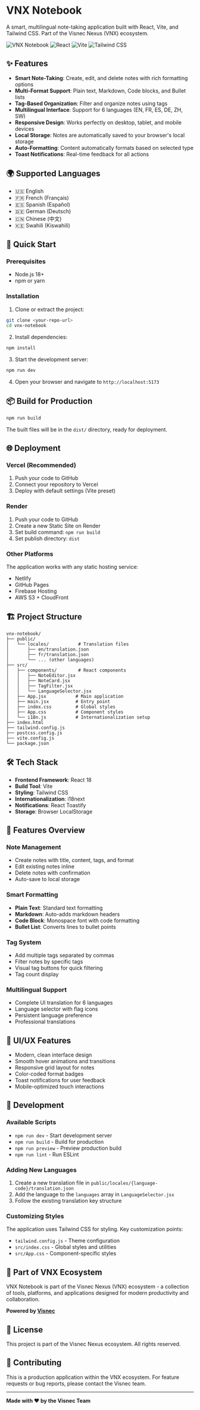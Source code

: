 # VNX Notebook

A smart, multilingual note-taking application built with React, Vite, and Tailwind CSS. Part of the Visnec Nexus (VNX) ecosystem.

![VNX Notebook](https://img.shields.io/badge/VNX-Notebook-blue?style=for-the-badge)
![React](https://img.shields.io/badge/React-18+-blue?style=flat-square&logo=react)
![Vite](https://img.shields.io/badge/Vite-5+-646CFF?style=flat-square&logo=vite)
![Tailwind CSS](https://img.shields.io/badge/Tailwind-CSS-38B2AC?style=flat-square&logo=tailwind-css)

## ✨ Features

- **Smart Note-Taking**: Create, edit, and delete notes with rich formatting options
- **Multi-Format Support**: Plain text, Markdown, Code blocks, and Bullet lists
- **Tag-Based Organization**: Filter and organize notes using tags
- **Multilingual Interface**: Support for 6 languages (EN, FR, ES, DE, ZH, SW)
- **Responsive Design**: Works perfectly on desktop, tablet, and mobile devices
- **Local Storage**: Notes are automatically saved to your browser's local storage
- **Auto-Formatting**: Content automatically formats based on selected type
- **Toast Notifications**: Real-time feedback for all actions

## 🌍 Supported Languages

- 🇺🇸 English
- 🇫🇷 French (Français)
- 🇪🇸 Spanish (Español)
- 🇩🇪 German (Deutsch)
- 🇨🇳 Chinese (中文)
- 🇰🇪 Swahili (Kiswahili)

## 🚀 Quick Start

### Prerequisites

- Node.js 18+ 
- npm or yarn

### Installation

1. Clone or extract the project:
```bash
git clone <your-repo-url>
cd vnx-notebook
```

2. Install dependencies:
```bash
npm install
```

3. Start the development server:
```bash
npm run dev
```

4. Open your browser and navigate to `http://localhost:5173`

## 📦 Build for Production

```bash
npm run build
```

The built files will be in the `dist/` directory, ready for deployment.

## 🌐 Deployment

### Vercel (Recommended)

1. Push your code to GitHub
2. Connect your repository to Vercel
3. Deploy with default settings (Vite preset)

### Render

1. Push your code to GitHub
2. Create a new Static Site on Render
3. Set build command: `npm run build`
4. Set publish directory: `dist`

### Other Platforms

The application works with any static hosting service:
- Netlify
- GitHub Pages
- Firebase Hosting
- AWS S3 + CloudFront

## 🏗️ Project Structure

```
vnx-notebook/
├── public/
│   └── locales/           # Translation files
│       ├── en/translation.json
│       ├── fr/translation.json
│       └── ... (other languages)
├── src/
│   ├── components/        # React components
│   │   ├── NoteEditor.jsx
│   │   ├── NoteCard.jsx
│   │   ├── TagFilter.jsx
│   │   └── LanguageSelector.jsx
│   ├── App.jsx           # Main application
│   ├── main.jsx          # Entry point
│   ├── index.css         # Global styles
│   ├── App.css           # Component styles
│   └── i18n.js           # Internationalization setup
├── index.html
├── tailwind.config.js
├── postcss.config.js
├── vite.config.js
└── package.json
```

## 🛠️ Tech Stack

- **Frontend Framework**: React 18
- **Build Tool**: Vite
- **Styling**: Tailwind CSS
- **Internationalization**: i18next
- **Notifications**: React Toastify
- **Storage**: Browser LocalStorage

## 📱 Features Overview

### Note Management
- Create notes with title, content, tags, and format
- Edit existing notes inline
- Delete notes with confirmation
- Auto-save to local storage

### Smart Formatting
- **Plain Text**: Standard text formatting
- **Markdown**: Auto-adds markdown headers
- **Code Block**: Monospace font with code formatting
- **Bullet List**: Converts lines to bullet points

### Tag System
- Add multiple tags separated by commas
- Filter notes by specific tags
- Visual tag buttons for quick filtering
- Tag count display

### Multilingual Support
- Complete UI translation for 6 languages
- Language selector with flag icons
- Persistent language preference
- Professional translations

## 🎨 UI/UX Features

- Modern, clean interface design
- Smooth hover animations and transitions
- Responsive grid layout for notes
- Color-coded format badges
- Toast notifications for user feedback
- Mobile-optimized touch interactions

## 🔧 Development

### Available Scripts

- `npm run dev` - Start development server
- `npm run build` - Build for production
- `npm run preview` - Preview production build
- `npm run lint` - Run ESLint

### Adding New Languages

1. Create a new translation file in `public/locales/{language-code}/translation.json`
2. Add the language to the `languages` array in `LanguageSelector.jsx`
3. Follow the existing translation key structure

### Customizing Styles

The application uses Tailwind CSS for styling. Key customization points:
- `tailwind.config.js` - Theme configuration
- `src/index.css` - Global styles and utilities
- `src/App.css` - Component-specific styles

## 🌟 Part of VNX Ecosystem

VNX Notebook is part of the Visnec Nexus (VNX) ecosystem - a collection of tools, platforms, and applications designed for modern productivity and collaboration.

**Powered by [Visnec](https://visnec.com)**

## 📄 License

This project is part of the Visnec Nexus ecosystem. All rights reserved.

## 🤝 Contributing

This is a production application within the VNX ecosystem. For feature requests or bug reports, please contact the Visnec team.

---

**Made with ❤️ by the Visnec Team**

